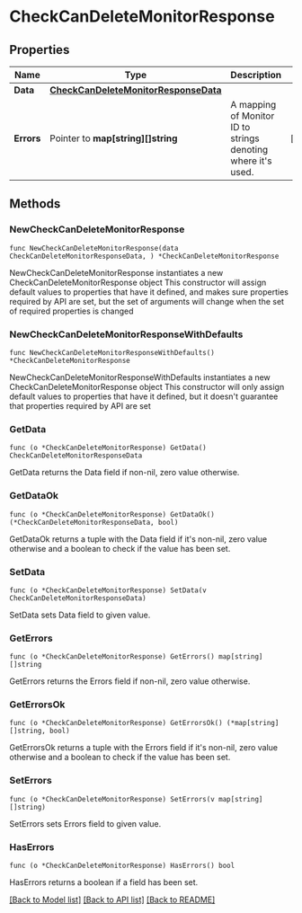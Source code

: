 # CheckCanDeleteMonitorResponse

## Properties

Name | Type | Description | Notes
------------ | ------------- | ------------- | -------------
**Data** | [**CheckCanDeleteMonitorResponseData**](CheckCanDeleteMonitorResponse_data.md) |  | 
**Errors** | Pointer to **map[string][]string** | A mapping of Monitor ID to strings denoting where it&#39;s used. | [optional] 

## Methods

### NewCheckCanDeleteMonitorResponse

`func NewCheckCanDeleteMonitorResponse(data CheckCanDeleteMonitorResponseData, ) *CheckCanDeleteMonitorResponse`

NewCheckCanDeleteMonitorResponse instantiates a new CheckCanDeleteMonitorResponse object
This constructor will assign default values to properties that have it defined,
and makes sure properties required by API are set, but the set of arguments
will change when the set of required properties is changed

### NewCheckCanDeleteMonitorResponseWithDefaults

`func NewCheckCanDeleteMonitorResponseWithDefaults() *CheckCanDeleteMonitorResponse`

NewCheckCanDeleteMonitorResponseWithDefaults instantiates a new CheckCanDeleteMonitorResponse object
This constructor will only assign default values to properties that have it defined,
but it doesn't guarantee that properties required by API are set

### GetData

`func (o *CheckCanDeleteMonitorResponse) GetData() CheckCanDeleteMonitorResponseData`

GetData returns the Data field if non-nil, zero value otherwise.

### GetDataOk

`func (o *CheckCanDeleteMonitorResponse) GetDataOk() (*CheckCanDeleteMonitorResponseData, bool)`

GetDataOk returns a tuple with the Data field if it's non-nil, zero value otherwise
and a boolean to check if the value has been set.

### SetData

`func (o *CheckCanDeleteMonitorResponse) SetData(v CheckCanDeleteMonitorResponseData)`

SetData sets Data field to given value.


### GetErrors

`func (o *CheckCanDeleteMonitorResponse) GetErrors() map[string][]string`

GetErrors returns the Errors field if non-nil, zero value otherwise.

### GetErrorsOk

`func (o *CheckCanDeleteMonitorResponse) GetErrorsOk() (*map[string][]string, bool)`

GetErrorsOk returns a tuple with the Errors field if it's non-nil, zero value otherwise
and a boolean to check if the value has been set.

### SetErrors

`func (o *CheckCanDeleteMonitorResponse) SetErrors(v map[string][]string)`

SetErrors sets Errors field to given value.

### HasErrors

`func (o *CheckCanDeleteMonitorResponse) HasErrors() bool`

HasErrors returns a boolean if a field has been set.


[[Back to Model list]](../README.md#documentation-for-models) [[Back to API list]](../README.md#documentation-for-api-endpoints) [[Back to README]](../README.md)


